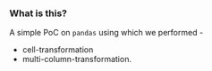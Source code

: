 ### What is this?
A simple PoC on `pandas` using which we performed -
- cell-transformation
- multi-column-transformation.